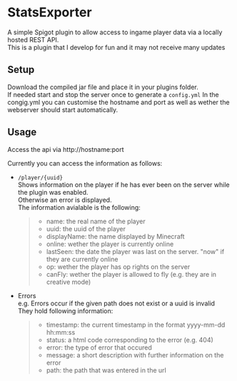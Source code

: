 # StatsExporter
A simple Spigot plugin to allow access to ingame player data via a locally hosted REST API.<br>
This is a plugin that I develop for fun and it may not receive many updates

## Setup
Download the compiled jar file and place it in your plugins folder.<br>
If needed start and stop the server once to generate a `config.yml`
In the congig.yml you can customise the hostname and port as well as wether the webserver should
start automatically.

## Usage
Access the api via http://hostname:port

Currently you can access the information as follows:
+ `/player/{uuid}` 
<br> Shows information on the player if he has ever been on the server while the plugin was enabled. 
<br> Otherwise an error is displayed.
<br> The information avialable is the following:
  > + name: the real name of the player
  > + uuid: the uuid of the player
  > + displayName: the name displayed by Minecraft
  > + online: wether the player is currently online
  > + lastSeen: the date the player was last on the server. "now" if they are currently online
  > + op: wether the player has op rights on the server
  > + canFly: wether the player is allowed to fly (e.g. they are in creative mode)
  
 + Errors
 <br> e.g. Errors occur if the given path does not exist or a uuid is invalid
 <br> They hold following information:
   > + timestamp: the current timestamp in the format yyyy-mm-dd hh:mm:ss
   > + status: a html code corresponding to the error (e.g. 404)
   > + error: the type of error that occured
   > + message: a short description with further information on the error
   > + path: the path that was entered in the url


